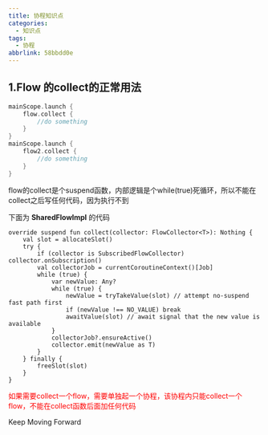 ```yaml
---
title: 协程知识点
categories:
  - 知识点
tags:
  - 协程
abbrlink: 58bbdd0e
---
```




## 1.Flow 的collect的正常用法

```kotlin
mainScope.launch {
    flow.collect {
        //do something
    }
}
mainScope.launch {
    flow2.collect {
        //do something
    }
}
```

 flow的collect是个suspend函数，内部逻辑是个while(true)死循环，所以不能在collect之后写任何代码，因为执行不到 



<!-- more -->



下面为 **SharedFlowImpl** 的代码

```
override suspend fun collect(collector: FlowCollector<T>): Nothing {
    val slot = allocateSlot()
    try {
        if (collector is SubscribedFlowCollector) collector.onSubscription()
        val collectorJob = currentCoroutineContext()[Job]
        while (true) {
            var newValue: Any?
            while (true) {
                newValue = tryTakeValue(slot) // attempt no-suspend fast path first
                if (newValue !== NO_VALUE) break
                awaitValue(slot) // await signal that the new value is available
            }
            collectorJob?.ensureActive()
            collector.emit(newValue as T)
        }
    } finally {
        freeSlot(slot)
    }
}
```



<font color='red'>如果需要collect一个flow，需要单独起一个协程，该协程内只能collect一个flow，不能在collect函数后面加任何代码</font>





Keep Moving Forward
